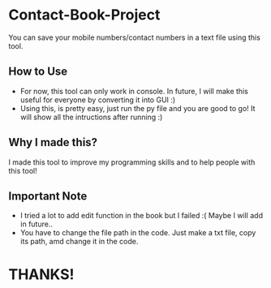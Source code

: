 # Contact-Book-Project

You can save your mobile numbers/contact numbers in a text file using this tool.

## How to Use
- For now, this tool can only work in console. In future, I will make this useful for everyone by converting it into GUI :)
- Using this, is pretty easy, just run the py file and you are good to go! It will show all the intructions after running :)

## Why I made this?
I made this tool to improve my programming skills and to help people with this tool!

## Important Note
- I tried a lot to add edit function in the book but I failed :( 
 Maybe I will add in future..
- You have to change the file path in the code. Just make a txt file, copy its path, amd change it in the code.


# THANKS!
 

